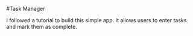 #Task Manager

I followed a tutorial to build this simple app. It allows users to enter tasks and mark them as complete.
